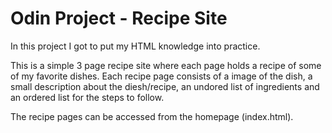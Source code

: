 # Odin Project - Recipe Site

In this project I got to put my HTML knowledge into practice.

This is a simple 3 page recipe site where each page holds a recipe of some of my favorite dishes.
Each recipe page consists of a image of the dish, a small description about the diesh/recipe, an undored list of ingredients and an ordered list for the steps to follow.

The recipe pages can be accessed from the homepage (index.html).
